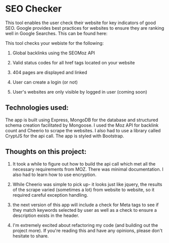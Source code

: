 SEO Checker
============

This tool enables the user check their website for key indicators of good SEO. Google provides best practices for websites to ensure they are ranking well in Google Searches. This can be found here:

 This tool checks your webiste for the following:

1. Global backlinks using the SEOMoz API

2. Valid status codes for all href tags located on your website

3. 404 pages are displayed and linked

4. User can create a login (or not)

5. User's websites are only visible by logged in user (coming soon)



Technologies used:
------------------
The app is built using Express, MongoDB for the database and structured schema creation facilitated by Mongoose. I used the Moz API for backlink count and Cheerio to scrape the websites. I also had to use a library called CryptJS for the api call. The app is styled with Bootstrap.


Thoughts on this project:
--------------------------
1. It took a while to figure out how to build the api call which met all the necessary requirements from MOZ. There was minimal documentation. I also had to learn how to use encryption.

2. While Cheerio was simple to pick up- it looks just like jquery, the results of the scrape varied (sometimes a lot) from website to website, so it required careful exception handling.

3. the next version of this app will include a check for Meta tags  to see if they match keywords selected by user as well as a check to ensure a description exists in the header.

4. I'm extremely excited about refactoring my code  (and building out the project more). If you're reading this and have any opinions, please don't hesitate to share.


